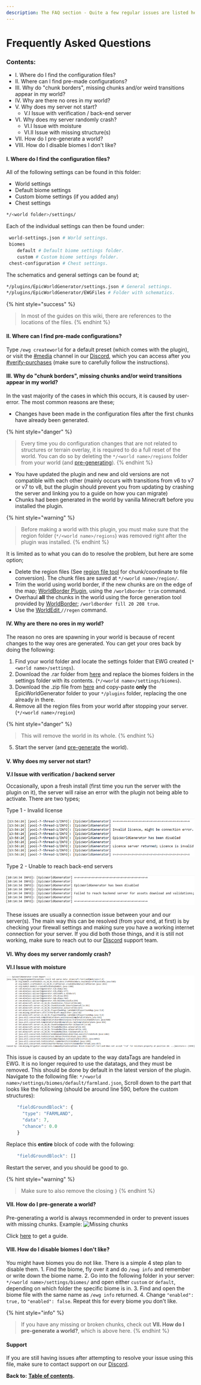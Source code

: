 ```yaml
---
description: The FAQ section - Quite a few regular issues are listed here
---
```


# Frequently Asked Questions

### Contents:

* I. Where do I find the configuration files?
* II. Where can I find pre-made configurations?
* III. Why do "chunk borders", missing chunks and/or weird transitions appear in my world?
* IV. Why are there no ores in my world?
* V. Why does my server not start?
  * V.I Issue with verification / back-end server
* VI. Why does my server randomly crash?
  * VI.I Issue with moisture
  * VI.II Issue with missing structure\(s\)
* VII. How do I pre-generate a world?
* VIII. How do I disable biomes I don't like?

#### I. Where do I find the configuration files?

All of the following settings can be found in this folder:

* World settings
* Default biome settings
* Custom biome settings \(if you added any\)
* Chest settings

```bash
*/<world folder>/settings/
```

Each of the individual settings can then be found under:

```bash
 world-settings.json # World settings.
 biomes
    default # Default biome settings folder.
    custom # Custom biome settings folder.
 chest-configuration # Chest settings.
```

The schematics and general settings can be found at;

```bash
*/plugins/EpicWorldGenerator/settings.json # General settings.
*/plugins/EpicWorldGenerator/EWGFiles # Folder with schematics.
```

{% hint style="success" %}
> In most of the guides on this wiki, there are references to the locations of the files.
{% endhint %}

#### II. Where can I find pre-made configurations?

Type `/ewg createworld` for a default preset \(which comes with the plugin\), or visit the [\#media](https://discordapp.com/channels/576841187256827905/576844840847802398) channel in our [Discord](https://discord.gg/Jq3ecb3), which you can access after you [\#verify-purchases](https://discordapp.com/channels/576841187256827905/588109256377499667/588110048543375391) \(make sure to carefully follow the instructions\).

#### III. Why do "chunk borders", missing chunks and/or weird transitions appear in my world?

In the vast majority of the cases in which this occurs, it is caused by user-error. The most common reasons are these;

* Changes have been made in the configuration files after the first chunks have already been generated.

{% hint style="danger" %}
> Every time you do configuration changes that are not related to structures or terrain overlay, it is required to do a full reset of the world. You can do so by deleting the `*/<world name>/regions` folder from your world \(and [pre-generating](https://docs.dynamic-bytes.com/beginner/pre-generation)\).
{% endhint %}

* You have updated the plugin and new and old versions are not compatible with each other \(mainly occurs with transitions from v6 to v7 or v7 to v8, but the plugin should prevent you from updating by crashing the server and linking you to a guide on how you can migrate\)
* Chunks had been generated in the world by vanilla Minecraft before you installed the plugin.

{% hint style="warning" %}
> Before making a world with this plugin, you must make sure that the region folder \(`*/<world name>/regions`\) was removed right after the plugin was installed.
{% endhint %}

It is limited as to what you can do to resolve the problem, but here are some option;

* Delete the region files \(See [region file tool](https://dinnerbone.com/minecraft/tools/coordinates/) for chunk/coordinate to file conversion\). The chunk files are saved at `*/<world name>/region/`.
* Trim the world using world border, if the new chunks are on the edge of the map; [WorldBorder Plugin](https://www.spigotmc.org/resources/worldborder.60905/), using the `/worldborder trim` command.
* Overhaul **all** the chunks in the world using the force generation tool provided by [WorldBorder](https://www.spigotmc.org/resources/worldborder.60905/); `/worldborder fill 20 208 true`.
* Use the [WorldEdit ](https://dev.bukkit.org/projects/worldedit)`//regen` command.

#### IV. Why are there no ores in my world?

The reason no ores are spawning in your world is because of recent changes to the way ores are generated. You can get your ores back by doing the following:

1. Find your world folder and locate the settings folder that EWG created \(`*<world name>/settings`\).
2. Download the .rar folder from [here](https://discord.com/channels/576841187256827905/576844840847802398/711257243953266755) and replace the biomes folders in the settings folder with its contents. \(`*/<world name>/settings/biomes`\).
3. Download the .zip file from [here](https://1drv.ms/u/s!AmrRJ70wu8OUgZFrT8lExKbsl8NSmw?e=CgumZH) and copy-paste **only** the EpicWorldGenerator folder to your `*/plugins` folder, replacing the one already in there.
4. Remove all the region files from your world after stopping your server. \(`*/<world name>/region`\)

{% hint style="danger" %}
> This will remove the world in its whole.
{% endhint %}

   5. Start the server \(and [pre-generate](https://docs.dynamic-bytes.com/beginner/pre-generation) the world\).

#### V. Why does my server not start?

**V.I Issue with verification / backend server**

Occasionally, upon a fresh install \(first time you run the server with the plugin on it\), the server will raise an error with the plugin not being able to activate. There are two types;   
  
Type 1 - Invalid license

![](.gitbook/assets/afbeelding%20%283%29.png)

Type 2 - Unable to reach back-end servers

![](.gitbook/assets/afbeelding.png)

These issues are usually a connection issue between your and our server\(s\). The main way this can be resolved \(from your end, at first\) is by checking your firewall settings and making sure you have a working internet connection for your server. If you did both those things, and it is still not working, make sure to reach out to our [Discord](https://discord.gg/Jq3ecb3) support team.

#### VI. Why does my server randomly crash?

**VI.I Issue with moisture**

![](.gitbook/assets/afbeelding%20%284%29.png)

This issue is caused by an update to the way dataTags are handeled in EWG. It is no longer required to use the datatags, and they must be removed. This should be done by default in the latest version of the plugin. Navigate to the following file: `*/<world name>/settings/biomes/default/farmland.json`, Scroll down to the part that looks like the following \(should be around line 590, before the custom structures\):

```javascript
    "fieldGroundBlock": {
      "type": "FARMLAND",
      "data": 7,
      "chance": 0.0
    }
```

Replace this **entire** block of code with the following:

```javascript
    "fieldGroundBlock": []
```

Restart the server, and you should be good to go.

{% hint style="warning" %}
> Make sure to also remove the closing `}`
{% endhint %}

#### VII. How do I pre-generate a world?

Pre-generating a world is always recommended in order to prevent issues with missing chunks. Example: ![Missing chunks](https://i.imgur.com/PGN28u3.png)

Click [here](https://docs.dynamic-bytes.com/beginner/pre-generation) to get a guide.

#### VIII. How do I disable biomes I don't like?

You might have biomes you do not like. There is a simple 4 step plan to disable them. 1. Find the biome, fly over it and do `/ewg info` and remember or write down the biome name. 2. Go into the following folder in your server: `*/<world name>/settings/biomes/` and open either `custom` or `default`, depending on which folder the specific biome is in. 3. Find and open the biome file with the same name as `/ewg info` returned. 4. Change `"enabled": true,` to `"enabled": false`. Repeat this for every biome you don't like.

{% hint style="info" %}
> If you have any missing or broken chunks, check out **VII. How do I pre-generate a world?**, which is above here.
{% endhint %}

#### Support

If you are still having issues after attempting to resolve your issue using this file, make sure to contact support on our [Discord](https://discord.gg/Jq3ecb3).

**Back to:** [**Table of contents**](https://docs.dynamic-bytes.com/table-of-contents)**.**

